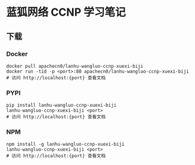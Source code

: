 # 蓝狐网络 CCNP 学习笔记

## 下载

### Docker

```
docker pull apachecn0/lanhu-wangluo-ccnp-xuexi-biji
docker run -tid -p <port>:80 apachecn0/lanhu-wangluo-ccnp-xuexi-biji
# 访问 http://localhost:{port} 查看文档
```

### PYPI

```
pip install lanhu-wangluo-ccnp-xuexi-biji
lanhu-wangluo-ccnp-xuexi-biji <port>
# 访问 http://localhost:{port} 查看文档
```

### NPM

```
npm install -g lanhu-wangluo-ccnp-xuexi-biji
lanhu-wangluo-ccnp-xuexi-biji <port>
# 访问 http://localhost:{port} 查看文档
```